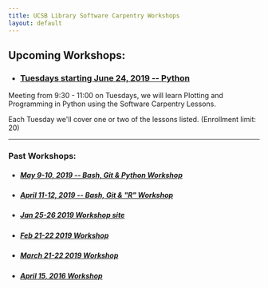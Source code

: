```yaml
---
title: UCSB Library Software Carpentry Workshops
layout: default
---
```


## Upcoming Workshops:


  - ### [Tuesdays starting June 24, 2019 -- Python](http://swcarpentry.github.io/python-novice-gapminder/)
  Meeting from 9:30 - 11:00 on Tuesdays, we will learn Plotting and Programming in Python using the Software Carpentry Lessons.  

  Each Tuesday we'll cover one or two of the lessons listed. (Enrollment limit: 20)





----

### Past Workshops:
  - ##### [May 9-10, 2019 -- Bash, Git & Python Workshop](https://ucsbcarpentry.github.io/2019-05-09-UCSB-SW-Carpentry/)
  - ##### [April 11-12, 2019 -- Bash, Git & "R" Workshop](https://ucsbcarpentry.github.io/2019-04-11-UCSB-SW-Workshop//)
  - ##### [Jan 25-26 2019 Workshop site](https://ucsbcarpentry.github.io/2019-01-25-UCSBLibrary/)
  - ##### [Feb 21-22 2019 Workshop](https://ucsbcarpentry.github.io/2019-02-21-UCSBLibrary/)
  - ##### [March 21-22 2019 Workshop](https://ucsbcarpentry.github.io/2019-03-21-UCSBLibrary/)
  - ##### [April 15, 2016 Workshop](http://remi-daigle.github.io/2016-04-15-UCSB/overview/)
